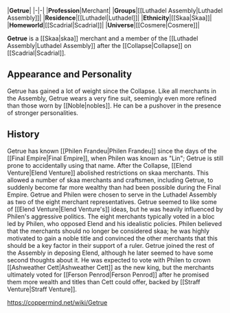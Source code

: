 |**Getrue**|
|-|-|
|**Profession**|Merchant|
|**Groups**|[[Luthadel Assembly\|Luthadel Assembly]]|
|**Residence**|[[Luthadel\|Luthadel]]|
|**Ethnicity**|[[Skaa\|Skaa]]|
|**Homeworld**|[[Scadrial\|Scadrial]]|
|**Universe**|[[Cosmere\|Cosmere]]|

**Getrue** is a [[Skaa\|skaa]] merchant and a member of the [[Luthadel Assembly\|Luthadel Assembly]] after the [[Collapse\|Collapse]] on [[Scadrial\|Scadrial]].

## Appearance and Personality
Getrue has gained a lot of weight since the Collapse. Like all merchants in the Assembly, Getrue wears a very fine suit, seemingly even more refined than those worn by [[Noble\|nobles]]. He can be a pushover in the presence of stronger personalities.

## History
Getrue has known [[Philen Frandeu\|Philen Frandeu]] since the days of the [[Final Empire\|Final Empire]], when Philen was known as "Lin"; Getrue is still prone to accidentally using that name.
After the Collapse, [[Elend Venture\|Elend Venture]] abolished restrictions on skaa merchants. This allowed a number of skaa merchants and craftsmen, including Getrue, to suddenly become far more wealthy than had been possible during the Final Empire.
Getrue and Philen were chosen to serve in the Luthadel Assembly as two of the eight merchant representatives. Getrue seemed to like some of [[Elend Venture\|Elend Venture's]] ideas, but he was heavily influenced by Philen's aggressive politics. The eight merchants typically voted in a bloc led by Philen, who opposed Elend and his idealistic policies. Philen believed that the merchants should no longer be considered skaa; he was highly motivated to gain a noble title and convinced the other merchants that this should be a key factor in their support of a ruler.
Getrue joined the rest of the Assembly in deposing Elend, although he later seemed to have some second thoughts about it. He was expected to vote with Philen to crown [[Ashweather Cett\|Ashweather Cett]] as the new king, but the merchants ultimately voted for [[Ferson Penrod\|Ferson Penrod]] after he promised them more wealth and titles than Cett could offer, backed by [[Straff Venture\|Straff Venture]].



https://coppermind.net/wiki/Getrue